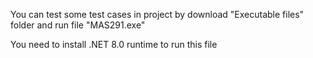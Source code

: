 You can test some test cases in project by download "Executable files" folder and run file "MAS291.exe"

You need to install .NET 8.0 runtime to run this file
